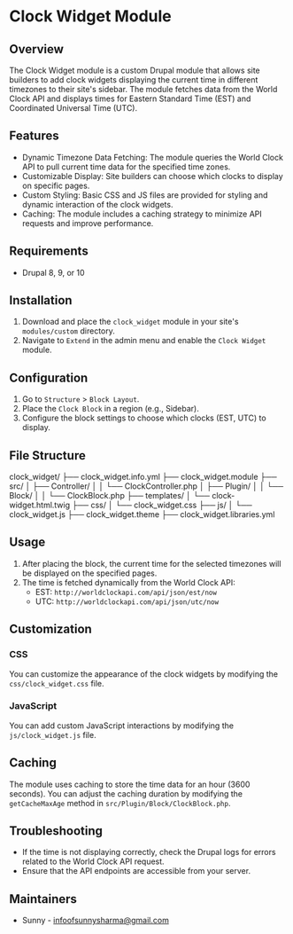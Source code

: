 # Clock Widget Module

## Overview

The Clock Widget module is a custom Drupal module that allows site builders to add clock widgets displaying the current time in different timezones to their site's sidebar. The module fetches data from the World Clock API and displays times for Eastern Standard Time (EST) and Coordinated Universal Time (UTC).

## Features

- Dynamic Timezone Data Fetching: The module queries the World Clock API to pull current time data for the specified time zones.
- Customizable Display: Site builders can choose which clocks to display on specific pages.
- Custom Styling: Basic CSS and JS files are provided for styling and dynamic interaction of the clock widgets.
- Caching: The module includes a caching strategy to minimize API requests and improve performance.

## Requirements

- Drupal 8, 9, or 10

## Installation

1. Download and place the `clock_widget` module in your site's `modules/custom` directory.
2. Navigate to `Extend` in the admin menu and enable the `Clock Widget` module.

## Configuration

1. Go to `Structure` > `Block Layout`.
2. Place the `Clock Block` in a region (e.g., Sidebar).
3. Configure the block settings to choose which clocks (EST, UTC) to display.

## File Structure

clock_widget/
├── clock_widget.info.yml
├── clock_widget.module
├── src/
│ ├── Controller/
│ │ └── ClockController.php
│ ├── Plugin/
│ │ └── Block/
│ │ └── ClockBlock.php
├── templates/
│ └── clock-widget.html.twig
├── css/
│ └── clock_widget.css
├── js/
│ └── clock_widget.js
├── clock_widget.theme
├── clock_widget.libraries.yml


## Usage

1. After placing the block, the current time for the selected timezones will be displayed on the specified pages.
2. The time is fetched dynamically from the World Clock API: 
   - EST: `http://worldclockapi.com/api/json/est/now`
   - UTC: `http://worldclockapi.com/api/json/utc/now`

## Customization

### CSS

You can customize the appearance of the clock widgets by modifying the `css/clock_widget.css` file.

### JavaScript

You can add custom JavaScript interactions by modifying the `js/clock_widget.js` file.

## Caching

The module uses caching to store the time data for an hour (3600 seconds). You can adjust the caching duration by modifying the `getCacheMaxAge` method in `src/Plugin/Block/ClockBlock.php`.

## Troubleshooting

- If the time is not displaying correctly, check the Drupal logs for errors related to the World Clock API request.
- Ensure that the API endpoints are accessible from your server.

## Maintainers

- Sunny - infoofsunnysharma@gmail.com
